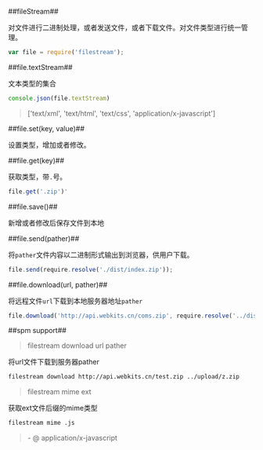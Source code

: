 ##fileStream##

对文件进行二进制处理，或者发送文件，或者下载文件。对文件类型进行统一管理。

``` javascript
var file = require('filestream');
```

##file.textStream##

文本类型的集合

``` javascript
console.json(file.textStream)
```

> ['text/xml', 'text/html', 'text/css', 'application/x-javascript']

##file.set(key, value)##

设置类型，增加或者修改。

##file.get(key)##

获取类型，带`.`号。

``` javascript
file.get('.zip')'
```

##file.save()##

新增或者修改后保存文件到本地

##file.send(pather)##

将`pather`文件内容以二进制形式输出到浏览器，供用户下载。

``` javascript
file.send(require.resolve('./dist/index.zip'));
```

##file.download(url, pather)##

将远程文件`url`下载到本地服务器地址`pather`

``` javascript
file.download('http://api.webkits.cn/coms.zip', require.resolve('../dist/news.zip'));
```

##spm support##

> filestream download url pather

将url文件下载到服务器pather

``` html
filestream download http://api.webkits.cn/test.zip ../upload/z.zip
```

> filestream mime ext

获取ext文件后缀的mime类型

``` html
filestream mime .js
```

> \- @ application/x-javascript